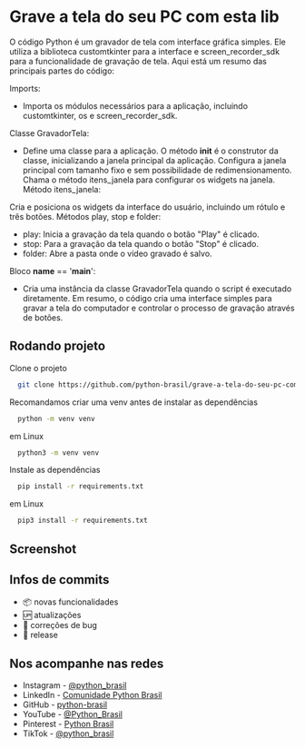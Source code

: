 # Grave a tela do seu PC com esta lib
O código Python é um gravador de tela com interface gráfica simples. Ele utiliza a biblioteca customtkinter para a interface e screen_recorder_sdk para a funcionalidade de gravação de tela. Aqui está um resumo das principais partes do código:

Imports: 
- Importa os módulos necessários para a aplicação, incluindo customtkinter, os e screen_recorder_sdk.

Classe GravadorTela:
- Define uma classe para a aplicação.
O método __init__ é o construtor da classe, inicializando a janela principal da aplicação.
Configura a janela principal com tamanho fixo e sem possibilidade de redimensionamento.
Chama o método itens_janela para configurar os widgets na janela.
Método itens_janela:

Cria e posiciona os widgets da interface do usuário, incluindo um rótulo e três botões.
Métodos play, stop e folder:
- play: Inicia a gravação da tela quando o botão "Play" é clicado.
- stop: Para a gravação da tela quando o botão "Stop" é clicado.
- folder: Abre a pasta onde o vídeo gravado é salvo.

Bloco __name__ == '__main__':
- Cria uma instância da classe GravadorTela quando o script é executado diretamente.
Em resumo, o código cria uma interface simples para gravar a tela do computador e controlar o processo de gravação através de botões.

## Rodando projeto

Clone o projeto

```bash
  git clone https://github.com/python-brasil/grave-a-tela-do-seu-pc-com-essa-lib.git
```
Recomandamos criar uma venv antes de instalar as dependências
```bash
  python -m venv venv
```
em Linux
```bash
  python3 -m venv venv
```
Instale as dependências

```bash
  pip install -r requirements.txt
```

em Linux

```bash
  pip3 install -r requirements.txt
```

## Screenshot



## Infos de commits

- :package: novas funcionalidades
- :up: atualizações
- :ant: correções de bug
- :checkered_flag: release


## Nos acompanhe nas redes

- Instagram - [@python_brasil](https://www.instagram.com/python_brasil/)
- LinkedIn - [Comunidade Python Brasil](https://www.linkedin.com/company/comunidade-python-brasil)
- GitHub - [python-brasil](https://github.com/python-brasil)
- YouTube - [@Python_Brasil](https://www.youtube.com/@Python_Brasil)
- Pinterest - [Python Brasil](https://br.pinterest.com/pythonbrasil/)
- TikTok - [@python_brasil](https://www.tiktok.com/@python_brasil)

